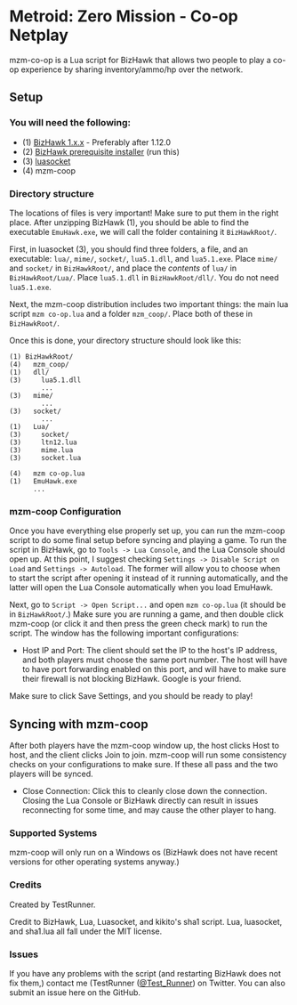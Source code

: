 # Metroid: Zero Mission - Co-op Netplay

mzm-co-op is a Lua script for BizHawk that allows two people to play a co-op experience by sharing inventory/ammo/hp over the network.

## Setup

### You will need the following:

* (1) [BizHawk 1.x.x](https://github.com/TASVideos/BizHawk/releases/tag/1.13.1) - Preferably after 1.12.0
* (2) [BizHawk prerequisite installer](http://sourceforge.net/projects/bizhawk/files/Prerequisites/bizhawk_prereqs_v1.1.zip/download) (run this)
* (3) [luasocket](http://files.luaforge.net/releases/luasocket/luasocket/luasocket-2.0.2/luasocket-2.0.2-lua-5.1.2-Win32-vc8.zip)
* (4) mzm-coop

### Directory structure

The locations of files is very important! Make sure to put them in the right place. After unzipping BizHawk (1), you should be able to find the executable `EmuHawk.exe`, we will call the folder containing it `BizHawkRoot/`.

First, in luasocket (3), you should find three folders, a file, and an executable: `lua/`, `mime/`, `socket/`, `lua5.1.dll`, and `lua5.1.exe`.
Place `mime/` and `socket/` in `BizHawkRoot/`, and place the *contents* of `lua/` in `BizHawkRoot/Lua/`. Place `lua5.1.dll` in `BizHawkRoot/dll/`. You do not need `lua5.1.exe`.

Next, the mzm-coop distribution includes two important things: the main lua script `mzm co-op.lua` and a folder `mzm_coop/`. Place both of these in `BizHawkRoot/`.

Once this is done, your directory structure should look like this:

```
(1) BizHawkRoot/ 
(4)   mzm_coop/
(1)   dll/
(3)     lua5.1.dll
        ...
(3)   mime/
        ...
(3)   socket/
        ...
(1)   Lua/
(3)     socket/
(3)     ltn12.lua
(3)     mime.lua
(3)     socket.lua

(4)   mzm co-op.lua
(1)   EmuHawk.exe
      ...
```

### mzm-coop Configuration

Once you have everything else properly set up, you can run the mzm-coop script to do some final setup before syncing and playing a game. To run the script in BizHawk, go to `Tools -> Lua Console`, and the Lua Console should open up. At this point, I suggest checking `Settings -> Disable Script on Load` and `Settings -> Autoload`. The former will allow you to choose when to start the script after opening it instead of it running automatically, and the latter will open the Lua Console automatically when you load EmuHawk.

Next, go to `Script -> Open Script...` and open `mzm co-op.lua` (it should be in `BizHawkRoot/`.) Make sure you are running a game, and then double click mzm-coop (or click it and then press the green check mark) to run the script. The window has the following important configurations:

* Host IP and Port: The client should set the IP to the host's IP address, and both players must choose the same port number. The host will have to have port forwarding enabled on this port, and will have to make sure their firewall is not blocking BizHawk. Google is your friend.

Make sure to click Save Settings, and you should be ready to play!


## Syncing with mzm-coop

After both players have the mzm-coop window up, the host clicks Host to host, and the client clicks Join to join. mzm-coop will run some consistency checks on your configurations to make sure. If these all pass and the two players will be synced.

* Close Connection: Click this to cleanly close down the connection. Closing the Lua Console or BizHawk directly can result in issues reconnecting for some time, and may cause the other player to hang.

### Supported Systems

mzm-coop will only run on a Windows os (BizHawk does not have recent versions for other operating systems anyway.)

### Credits

Created by TestRunner.

Credit to BizHawk, Lua, Luasocket, and kikito's sha1 script. Lua, luasocket, and sha1.lua all fall under the MIT license.

### Issues

If you have any problems with the script (and restarting BizHawk does not fix them,) contact me (TestRunner ([@Test_Runner](https://twitter.com/Test_Runner)) on Twitter. You can also submit an issue here on the GitHub.